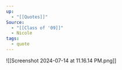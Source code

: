 ```yaml
---
up:
  - "[[Quotes]]"
Source:
  - "[[Class of '09]]"
  - Nicole
tags:
  - quote
---
```

![[Screenshot 2024-07-14 at 11.16.14 PM.png]]